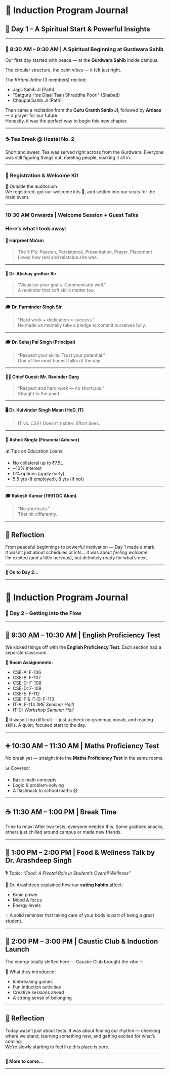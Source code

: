 # 🏫 Induction Program Journal  
## 📅 **Day 1 – A Spiritual Start & Powerful Insights**

---

### 🙏 8:30 AM – 9:30 AM | **A Spiritual Beginning at Gurdwara Sahib**

Our first day started with peace — at the **Gurdwara Sahib** inside campus.

 The circular structure, the calm vibes — it felt just right.

 The *Kirtani Jatha* (3 members) recited:
- Japji Sahib Ji (Path)
- "Satguru Hoe Diaal Taan Shraddha Poori" (Shabad)
- Chaupai Sahib Ji (Path)

 Then came a recitation from the **Guru Granth Sahib Ji**, followed by **Ardaas** — a prayer for our future.  
Honestly, it was the perfect way to begin this new chapter.

---

### ☕ Tea Break @ Hostel No. 2

Short and sweet. Tea was served right across from the Gurdwara. Everyone was still figuring things out, meeting people, soaking it all in.

---

### 📝 Registration & Welcome Kit

📍 Outside the auditorium  
We registered, got our welcome kits 🎁, and settled into our seats for the main event.

---

### 10:30 AM Onwards | **Welcome Session + Guest Talks**

### Here’s what I took away:

#### 💫 Harpreet Ma’am  
> The 5 P’s: Passion, Persistence, Presentation, Prayer, Placement  
Loved how real and relatable she was.

---

#### 🧠 Dr. Akshay girdhar Sir  
> "Visualize your goals. Communicate well."  
A reminder that soft skills matter too.

---

#### 🎓 Dr. Parminder Singh Sir  
> "Hard work + dedication = success."  
He made us mentally take a pledge to commit ourselves fully.

---

#### 🎓 Dr. Sehaj Pal Singh (Principal)  
> “Respect your skills. Trust your potential.”  
One of the most honest talks of the day.

---

#### 🧑‍⚖️ Chief Guest: Mr. Ravinder Garg  
> “Respect and hard work — no shortcuts.”  
Straight to the point.

---

#### 🖥️ Dr. Kulvinder Singh Maan (HoD, IT)  
> IT vs. CSE? Doesn’t matter. Effort does.

---

#### 💼 Ashok Singla (Financial Advisor)  
💰 Tips on Education Loans:
- No collateral up to ₹7.5L
- ~10% interest
- 0% options (apply early)
- 5.5 yrs (if employed), 8 yrs (if not)

---

#### 🎓 Rakesh Kumar (1991 DC Alum)  
> “No shortcuts.”  
That hit differently.

---

## 💬 Reflection

From peaceful beginnings to powerful motivation — Day 1 made a mark.  
It wasn’t just about schedules or kits… it was about *feeling welcome*.  
I’m excited (and a little nervous), but definitely ready for what’s next.

---

**🌱 On to Day 2...**

---
# 🏫 Induction Program Journal  
### 📅 **Day 2 – Getting Into the Flow**

---

## 📝 9:30 AM – 10:30 AM | **English Proficiency Test**

We kicked things off with the **English Proficiency Test**. Each section had a separate classroom.

📍 **Room Assignments:**
- CSE-A: F-106
- CSE-B: F-107
- CSE-C: F-108
- CSE-D: F-109
- CSE-E: F-112
- CSE-F & IT-D: F-113
- IT-A: F-114 *(ME Seminar Hall)*
- IT-C: *Workshop Seminar Hall*

🧠 It wasn’t too difficult — just a check on grammar, vocab, and reading skills. A quiet, focused start to the day.

---

## ➕ 10:30 AM – 11:30 AM | **Maths Proficiency Test**

No break yet — straight into the **Maths Proficiency Test** in the same rooms.

📊 Covered:
- Basic math concepts
- Logic & problem-solving
- A flashback to school maths 😄

---

## ☕ 11:30 AM – 1:00 PM | **Break Time**

Time to relax! After two tests, everyone needed this. Some grabbed snacks, others just chilled around campus or made new friends.

---

## 🥗 1:00 PM – 2:00 PM | **Food & Wellness Talk by Dr. Arashdeep Singh**

🎙️ Topic: *“Food: A Pivotal Role in Student’s Overall Wellness”*

🍎 Dr. Arashdeep explained how our **eating habits** affect:
- Brain power
- Mood & focus
- Energy levels

💡 A solid reminder that taking care of your body is part of being a great student.

---

## 🚀 2:00 PM – 3:00 PM | **Caustic Club & Induction Launch**

The energy totally shifted here — Caustic Club brought the vibe ✨

🎉 What they introduced:
- Icebreaking games
- Fun induction activities
- Creative sessions ahead
- A strong sense of belonging

---

## 💬 Reflection

Today wasn’t just about tests. It was about finding our rhythm — checking where we stand, learning something new, and getting excited for what’s coming.  
We’re slowly starting to feel like this place is *ours*.

---

**🌱 More to come...**

---
